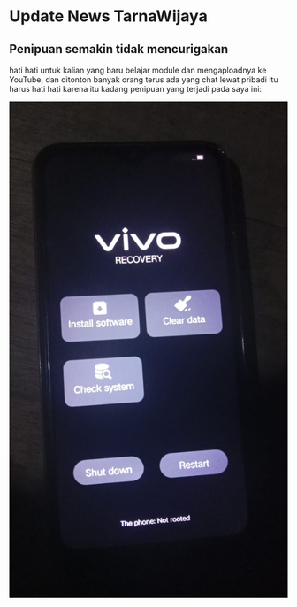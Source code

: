 # Update News TarnaWijaya

## Penipuan semakin tidak mencurigakan
hati hati untuk kalian yang baru belajar module dan mengaploadnya ke YouTube,
dan ditonton banyak orang terus ada yang chat lewat pribadi itu harus hati hati
karena itu kadang penipuan yang terjadi pada saya ini:

<img src="./assets/IMG-20241223-WA0015.jpg" alt="1" />
